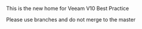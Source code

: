This is the new home for Veeam V10 Best Practice

Please use branches and do not merge to the master
